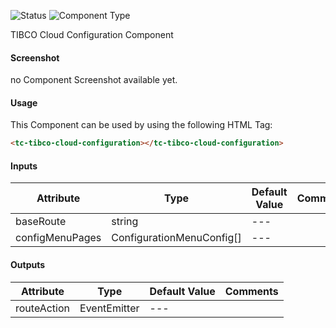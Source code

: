 
![Status][auto] ![Component Type][minor] <!--Component Meta {"created_by":"Auto", "reviewed_by":"Auto", "last_modified_by":"Auto", "comment":"Main configuration panel"} Component Meta -->


<p>TIBCO Cloud Configuration Component</p>



#### Screenshot


no Component Screenshot available yet.

#### Usage


This Component can be used by using the following HTML Tag:

```html
<tc-tibco-cloud-configuration></tc-tibco-cloud-configuration>
```

#### Inputs

Attribute | Type | Default Value  | Comments
--- | --- | --- | ---
baseRoute | string | --- | 
configMenuPages | ConfigurationMenuConfig[] | --- | 

#### Outputs

Attribute | Type | Default Value  | Comments
--- | --- | --- | ---
routeAction | EventEmitter<RouteAction> | --- | 


[auto]: https://img.shields.io/badge/Status-auto%20generated-lightgrey.svg?style=flat "auto generated"

[manually]: https://img.shields.io/badge/Status-manually%20created-yellow.svg?style=flat "manually created"

[draft]: https://img.shields.io/badge/Status-draft-red.svg?style=flat "draft"

[review]: https://img.shields.io/badge/Status-need%20review-yellowgreen.svg?style=flat "need review"

[review done]: https://img.shields.io/badge/Status-review%20done-green.svg?style=flat "review done"

[finalized]: https://img.shields.io/badge/Status-finalized-brightgreen.svg?style=flat "finalized"

[top]: https://img.shields.io/badge/Component%20Type-Top-blue.svg?style=flat "top Component"

[major]: https://img.shields.io/badge/Component%20Type-major%20Component-blue.svg?style=flat "major Component"

[minor]: https://img.shields.io/badge/Component%20Type-minor%20Component-blue.svg?style=flat "minor Component"


